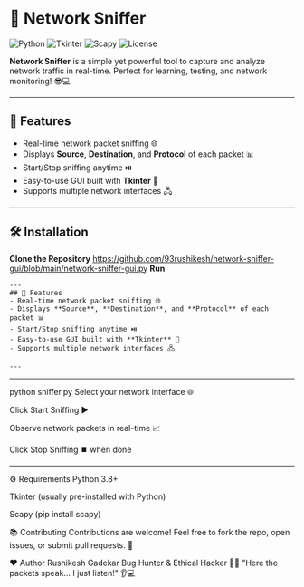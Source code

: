# 🚀 Network Sniffer

![Python](https://img.shields.io/badge/Python-3.10-blue?logo=python)
![Tkinter](https://img.shields.io/badge/Tkinter-GUI-orange)
![Scapy](https://img.shields.io/badge/Scapy-Networking-green)
![License](https://img.shields.io/badge/License-MIT-lightgrey)

**Network Sniffer** is a simple yet powerful tool to capture and analyze network traffic in real-time. Perfect for learning, testing, and network monitoring! 😎💻

---

## 🔹 Features
- Real-time network packet sniffing 🌐  
- Displays **Source**, **Destination**, and **Protocol** of each packet 📊  
- Start/Stop sniffing anytime ⏯️  
- Easy-to-use GUI built with **Tkinter** 🎨  
- Supports multiple network interfaces 🖧  

---

## 🛠️ Installation
**Clone the Repository**
  https://github.com/93rushikesh/network-sniffer-gui/blob/main/network-sniffer-gui.py
 **Run**
```
---
## 🔹 Features
- Real-time network packet sniffing 🌐  
- Displays **Source**, **Destination**, and **Protocol** of each packet 📊  
- Start/Stop sniffing anytime ⏯️  
- Easy-to-use GUI built with **Tkinter** 🎨  
- Supports multiple network interfaces 🖧  

---

```
---
python sniffer.py
Select your network interface 🌐

Click Start Sniffing ▶️

Observe network packets in real-time 📈

Click Stop Sniffing ⏹️ when done

---

⚙️ Requirements
Python 3.8+

Tkinter (usually pre-installed with Python)

Scapy (pip install scapy)

📚 Contributing
Contributions are welcome! Feel free to fork the repo, open issues, or submit pull requests. 🙌

❤️ Author
Rushikesh Gadekar
Bug Hunter & Ethical Hacker 🕵️‍♂️
"Here the packets speak… I just listen!" 👂💻

